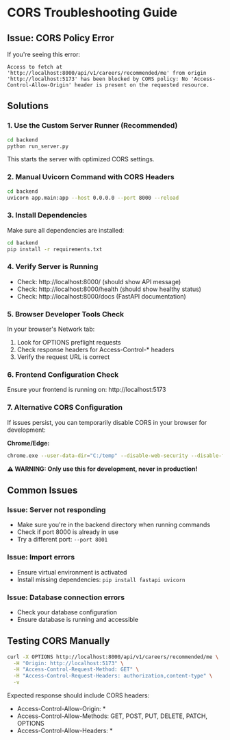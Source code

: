 # CORS Troubleshooting Guide

## Issue: CORS Policy Error
If you're seeing this error:
```
Access to fetch at 'http://localhost:8000/api/v1/careers/recommended/me' from origin 'http://localhost:5173' has been blocked by CORS policy: No 'Access-Control-Allow-Origin' header is present on the requested resource.
```

## Solutions

### 1. Use the Custom Server Runner (Recommended)
```bash
cd backend
python run_server.py
```
This starts the server with optimized CORS settings.

### 2. Manual Uvicorn Command with CORS Headers
```bash
cd backend
uvicorn app.main:app --host 0.0.0.0 --port 8000 --reload
```

### 3. Install Dependencies
Make sure all dependencies are installed:
```bash
cd backend
pip install -r requirements.txt
```

### 4. Verify Server is Running
- Check: http://localhost:8000/ (should show API message)
- Check: http://localhost:8000/health (should show healthy status)
- Check: http://localhost:8000/docs (FastAPI documentation)

### 5. Browser Developer Tools Check
In your browser's Network tab:
1. Look for OPTIONS preflight requests
2. Check response headers for Access-Control-* headers
3. Verify the request URL is correct

### 6. Frontend Configuration Check
Ensure your frontend is running on: http://localhost:5173

### 7. Alternative CORS Configuration
If issues persist, you can temporarily disable CORS in your browser for development:

**Chrome/Edge:**
```bash
chrome.exe --user-data-dir="C:/temp" --disable-web-security --disable-features=VizDisplayCompositor
```

**⚠️ WARNING: Only use this for development, never in production!**

## Common Issues

### Issue: Server not responding
- Make sure you're in the backend directory when running commands
- Check if port 8000 is already in use
- Try a different port: `--port 8001`

### Issue: Import errors
- Ensure virtual environment is activated
- Install missing dependencies: `pip install fastapi uvicorn`

### Issue: Database connection errors
- Check your database configuration
- Ensure database is running and accessible

## Testing CORS Manually
```bash
curl -X OPTIONS http://localhost:8000/api/v1/careers/recommended/me \
  -H "Origin: http://localhost:5173" \
  -H "Access-Control-Request-Method: GET" \
  -H "Access-Control-Request-Headers: authorization,content-type" \
  -v
```

Expected response should include CORS headers:
- Access-Control-Allow-Origin: *
- Access-Control-Allow-Methods: GET, POST, PUT, DELETE, PATCH, OPTIONS
- Access-Control-Allow-Headers: *
